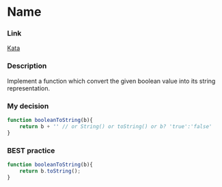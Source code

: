 # Name

### Link

[Kata](https://www.codewars.com/kata/551b4501ac0447318f0009cd/solutions/javascript)

### Description

Implement a function which convert the given boolean value into its string representation.


### My decision

```javascript
function booleanToString(b){
    return b + '' // or String() or toString() or b? 'true':'false'
}

```

### BEST practice

```javascript
function booleanToString(b){
    return b.toString();
}
```
